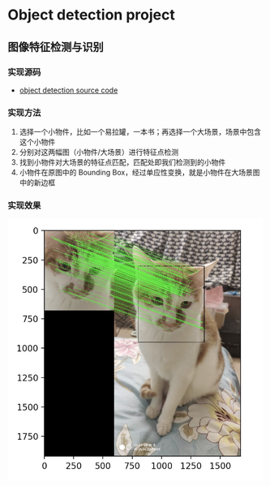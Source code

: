 # Object detection project

## 图像特征检测与识别

### 实现源码

- [object detection source code](object_detection.py)

### 实现方法
1. 选择一个小物件，比如一个易拉罐，一本书；再选择一个大场景，场景中包含这个小物件
2. 分别对这两幅图（小物件/大场景）进行特征点检测
3. 找到小物件对大场景的特征点匹配，匹配处即我们检测到的小物件
4. 小物件在原图中的 Bounding Box，经过单应性变换，就是小物件在大场景图中的新边框

### 实现效果

![object detection](cat_match.jpg)